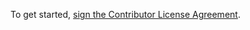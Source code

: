 To get started, <a href="https://www.clahub.com/agreements/omarwooten/EXSAN">sign the Contributor License Agreement</a>.
